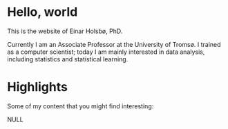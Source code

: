 # Hello, world
This is the website of Einar Holsbø, PhD.

Currently I am an Associate Professor at the University of Tromsø. I trained as
a computer scientist; today I am mainly interested in data analysis, including
statistics and statistical learning.

# Highlights
Some of my content that you might find interesting:

NULL

